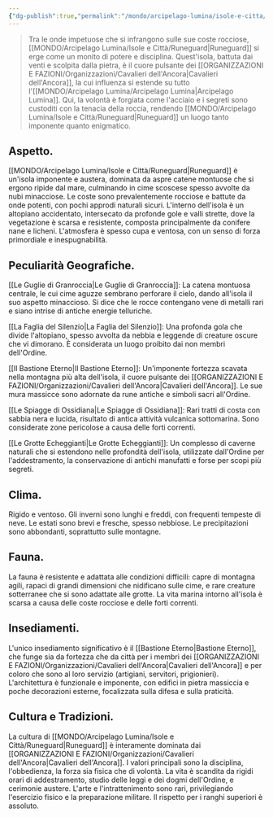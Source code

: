 ```yaml
---
{"dg-publish":true,"permalink":"/mondo/arcipelago-lumina/isole-e-citta/runeguard/"}
---
```


> Tra le onde impetuose che si infrangono sulle sue coste rocciose, [[MONDO/Arcipelago Lumina/Isole e Città/Runeguard\|Runeguard]] si erge come un monito di potere e disciplina. Quest'isola, battuta dai venti e scolpita dalla pietra, è il cuore pulsante dei [[ORGANIZZAZIONI E FAZIONI/Organizzazioni/Cavalieri dell'Ancora\|Cavalieri dell'Ancora]], la cui influenza si estende su tutto l'[[MONDO/Arcipelago Lumina/Arcipelago Lumina\|Arcipelago Lumina]]. Qui, la volontà è forgiata come l'acciaio e i segreti sono custoditi con la tenacia della roccia, rendendo [[MONDO/Arcipelago Lumina/Isole e Città/Runeguard\|Runeguard]] un luogo tanto imponente quanto enigmatico.

## Aspetto.

[[MONDO/Arcipelago Lumina/Isole e Città/Runeguard\|Runeguard]] è un'isola imponente e austera, dominata da aspre catene montuose che si ergono ripide dal mare, culminando in cime scoscese spesso avvolte da nubi minacciose. Le coste sono prevalentemente rocciose e battute da onde potenti, con pochi approdi naturali sicuri. L'interno dell'isola è un altopiano accidentato, intersecato da profonde gole e valli strette, dove la vegetazione è scarsa e resistente, composta principalmente da conifere nane e licheni. L'atmosfera è spesso cupa e ventosa, con un senso di forza primordiale e inespugnabilità.

## Peculiarità Geografiche.

[[Le Guglie di Granroccia\|Le Guglie di Granroccia]]: La catena montuosa centrale, le cui cime aguzze sembrano perforare il cielo, dando all'isola il suo aspetto minaccioso. Si dice che le rocce contengano vene di metalli rari e siano intrise di antiche energie telluriche.

[[La Faglia del Silenzio\|La Faglia del Silenzio]]: Una profonda gola che divide l'altopiano, spesso avvolta da nebbia e leggende di creature oscure che vi dimorano. È considerata un luogo proibito dai non membri dell'Ordine.

[[Il Bastione Eterno\|Il Bastione Eterno]]: Un'imponente fortezza scavata nella montagna più alta dell'isola, il cuore pulsante dei [[ORGANIZZAZIONI E FAZIONI/Organizzazioni/Cavalieri dell'Ancora\|Cavalieri dell'Ancora]]. Le sue mura massicce sono adornate da rune antiche e simboli sacri all'Ordine.

[[Le Spiagge di Ossidiana\|Le Spiagge di Ossidiana]]: Rari tratti di costa con sabbia nera e lucida, risultato di antica attività vulcanica sottomarina. Sono considerate zone pericolose a causa delle forti correnti.

[[Le Grotte Echeggianti\|Le Grotte Echeggianti]]: Un complesso di caverne naturali che si estendono nelle profondità dell'isola, utilizzate dall'Ordine per l'addestramento, la conservazione di antichi manufatti e forse per scopi più segreti.

## Clima.

Rigido e ventoso. Gli inverni sono lunghi e freddi, con frequenti tempeste di neve. Le estati sono brevi e fresche, spesso nebbiose. Le precipitazioni sono abbondanti, soprattutto sulle montagne.

## Fauna.
La fauna è resistente e adattata alle condizioni difficili: capre di montagna agili, rapaci di grandi dimensioni che nidificano sulle cime, e rare creature sotterranee che si sono adattate alle grotte. La vita marina intorno all'isola è scarsa a causa delle coste rocciose e delle forti correnti.

## Insediamenti.

L'unico insediamento significativo è il [[Bastione Eterno\|Bastione Eterno]], che funge sia da fortezza che da città per i membri dei [[ORGANIZZAZIONI E FAZIONI/Organizzazioni/Cavalieri dell'Ancora\|Cavalieri dell'Ancora]] e per coloro che sono al loro servizio (artigiani, servitori, prigionieri). L'architettura è funzionale e imponente, con edifici in pietra massiccia e poche decorazioni esterne, focalizzata sulla difesa e sulla praticità.

## Cultura e Tradizioni.

La cultura di [[MONDO/Arcipelago Lumina/Isole e Città/Runeguard\|Runeguard]] è interamente dominata dai [[ORGANIZZAZIONI E FAZIONI/Organizzazioni/Cavalieri dell'Ancora\|Cavalieri dell'Ancora]]. I valori principali sono la disciplina, l'obbedienza, la forza sia fisica che di volontà. La vita è scandita da rigidi orari di addestramento, studio delle leggi e dei dogmi dell'Ordine, e cerimonie austere. L'arte e l'intrattenimento sono rari, privilegiando l'esercizio fisico e la preparazione militare. Il rispetto per i ranghi superiori è assoluto.
